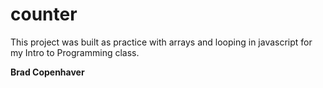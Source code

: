 # counter

This project was built as practice with arrays and looping in javascript for my Intro to Programming class.

**Brad Copenhaver**
